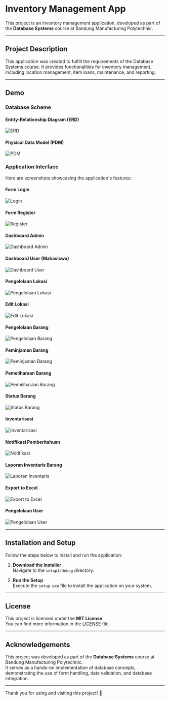 # Inventory Management App

This project is an inventory management application, developed as part of the **Database Systems** course at Bandung Manufacturing Polytechnic.

---

## Project Description

This application was created to fulfill the requirements of the Database Systems course. It provides functionalities for inventory management, including location management, item loans, maintenance, and reporting.

---

## Demo

### **Database Scheme**

#### **Entity-Relationship Diagram (ERD)**  
![ERD](https://github.com/user-attachments/assets/d6bf7f97-51d5-4658-aabc-b617b80ea009)

#### **Physical Data Model (PDM)**  
![PDM](https://github.com/user-attachments/assets/de0a181b-5f57-431b-b9a7-63f80f206205)

### **Application Interface**

Here are screenshots showcasing the application's features:

#### **Form Login**  
![Login](https://github.com/user-attachments/assets/8e60070b-15a6-4c1e-92f6-aef08283cbd0)

#### **Form Register**  
![Register](https://github.com/user-attachments/assets/e8ae9ad5-29c3-411b-9e8e-185d47ad8eb2)

#### **Dashboard Admin**  
![Dashboard Admin](https://github.com/user-attachments/assets/ba1fed1d-eaf8-464e-bf3e-99b166bffe48)

#### **Dashboard User (Mahasiswa)**  
![Dashboard User](https://github.com/user-attachments/assets/c62833d9-434c-4d6c-9a9a-1ef3367fbb69)

#### **Pengelolaan Lokasi**  
![Pengelolaan Lokasi](https://github.com/user-attachments/assets/ecf556f6-545f-4c8b-b7ae-283af67c2232)

#### **Edit Lokasi**  
![Edit Lokasi](https://github.com/user-attachments/assets/1a1d7d0f-3d1f-4389-ab92-b7aefcd61f42)

#### **Pengelolaan Barang**  
![Pengelolaan Barang](https://github.com/user-attachments/assets/314ccbf6-2674-41d6-aae9-1d97b3bee3c2)

#### **Peminjaman Barang**  
![Peminjaman Barang](https://github.com/user-attachments/assets/7e8b775f-abcf-43d8-b906-04f869a55f46)

#### **Pemeliharaan Barang**  
![Pemeliharaan Barang](https://github.com/user-attachments/assets/4a20b8c7-92b6-4f1a-a274-f3ae93c960bc)

#### **Status Barang**  
![Status Barang](https://github.com/user-attachments/assets/82bcdd01-3411-4cb8-af43-8a4152c6fdc3)

#### **Inventarisasi**  
![Inventarisasi](https://github.com/user-attachments/assets/246bd11a-61e8-4b03-821f-147cf62f1f26)

#### **Notifikasi Pemberitahuan**  
![Notifikasi](https://github.com/user-attachments/assets/4d70101f-53e5-4f27-9215-360aba237151)

#### **Laporan Inventaris Barang**  
![Laporan Inventaris](https://github.com/user-attachments/assets/1ac66a01-dfcd-4002-a270-27afebb6f99e)

#### **Export to Excel**  
![Export to Excel](https://github.com/user-attachments/assets/91aadba9-279c-42b7-8448-fd8aa395d2c4)

#### **Pengelolaan User**  
![Pengelolaan User](https://github.com/user-attachments/assets/cc07dd98-e2fa-4533-a8eb-f3137bc2bb50)

---

## Installation and Setup

Follow the steps below to install and run the application:

1. **Download the Installer**  
   Navigate to the `setup1/debug` directory.

2. **Run the Setup**  
   Execute the `setup.exe` file to install the application on your system.

---

## License

This project is licensed under the **MIT License**.  
You can find more information in the [LICENSE](./LICENSE) file.

---

## Acknowledgements

This project was developed as part of the **Database Systems** course at Bandung Manufacturing Polytechnic.  
It serves as a hands-on implementation of database concepts, demonstrating the use of form handling, data validation, and database integration.

---

Thank you for using and visiting this project! 🎉
